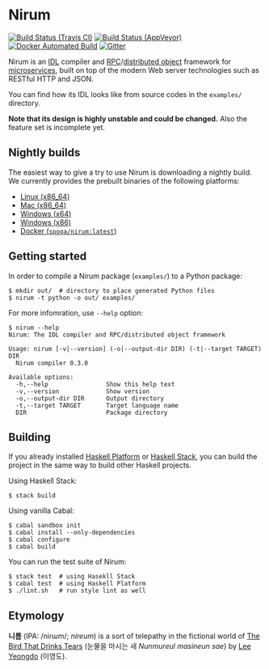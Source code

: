 Nirum
=====

[![Build Status (Travis CI)][ci-svg]][ci]
[![Build Status (AppVeyor)][ciw-svg]][ciw]
[![Docker Automated Build][docker-svg]][docker]
[![Gitter][chat-svg]][chat]

[ci-svg]: https://travis-ci.org/spoqa/nirum.svg
[ci]: https://travis-ci.org/spoqa/nirum
[ciw-svg]: https://ci.appveyor.com/api/projects/status/jf9bsrnalcb1xrp0?svg=true
[ciw]: https://ci.appveyor.com/project/dahlia/nirum-k5n5y
[docker]: https://hub.docker.com/r/spoqa/nirum/
[docker-svg]: https://img.shields.io/docker/automated/spoqa/nirum.svg
[chat-svg]: https://badges.gitter.im/spoqa/nirum.svg
[chat]: https://gitter.im/spoqa/nirum?utm_source=badge&utm_medium=badge&utm_campaign=pr-badge

Nirum is an [IDL][1] compiler and [RPC][2]/[distributed object][3] framework
for [microservices][4], built on top of the modern Web server technologies
such as RESTful HTTP and JSON.

You can find how its IDL looks like from source codes in the `examples/`
directory.

**Note that its design is highly unstable and could be changed.**
Also the feature set is incomplete yet.

[1]: https://en.wikipedia.org/wiki/Interface_description_language
[2]: https://en.wikipedia.org/wiki/Remote_procedure_call
[3]: https://en.wikipedia.org/wiki/Distributed_object
[4]: https://en.wikipedia.org/wiki/Microservices


Nightly builds
--------------

The easiest way to give a try to use Nirum is downloading a nightly build.
We currently provides the prebuilt binaries of the following platforms:

- [Linux (x86_64)](https://nightly-builds.nirum.org/travis-builds/nirum-linux-x86_64)
- [Mac (x86_64)](https://nightly-builds.nirum.org/travis-builds/nirum-darwin-x86_64)
- [Windows (x64)](https://ci.appveyor.com/api/projects/dahlia/nirum-k5n5y/artifacts/nirum-win-x64.exe?job=Platform%3A%20x64&branch=master)
- [Windows (x86)](https://ci.appveyor.com/api/projects/dahlia/nirum-k5n5y/artifacts/nirum-win-x86.exe?job=Platform%3A%20x86&branch=master)
- [Docker (`spoqa/nirum:latest`)][docker]


Getting started
---------------

In order to compile a Nirum package (`examples/`) to a Python package:

    $ mkdir out/  # directory to place generated Python files
    $ nirum -t python -o out/ examples/

For more infomration, use `--help` option:

    $ nirum --help
    Nirum: The IDL compiler and RPC/distributed object framework

    Usage: nirum [-v|--version] (-o|--output-dir DIR) (-t|--target TARGET) DIR
      Nirum compiler 0.3.0

    Available options:
      -h,--help                Show this help text
      -v,--version             Show version
      -o,--output-dir DIR      Output directory
      -t,--target TARGET       Target language name
      DIR                      Package directory

Building
--------

If you already installed [Haskell Platform][5] or [Haskell Stack][6],
you can build the project in the same way to build other Haskell projects.

Using Haskell Stack:

    $ stack build

Using vanilla Cabal:

    $ cabal sandbox init
    $ cabal install --only-dependencies
    $ cabal configure
    $ cabal build

You can run the test suite of Nirum:

    $ stack test  # using Hasekll Stack
    $ cabal test  # using Haskell Platform
    $ ./lint.sh   # run style lint as well

[5]: https://www.haskell.org/platform/
[6]: https://www.haskellstack.org/


Etymology
---------

**니름** (IPA: /niɾɯm/; *nireum*) is a sort of telepathy in the fictional world
of [The Bird That Drinks Tears][7] (눈물을 마시는 새 *Nunmureul masineun sae*)
by [Lee Yeongdo][8] (이영도).

[7]: https://en.wikipedia.org/wiki/The_Bird_That_Drinks_Tears
[8]: https://en.wikipedia.org/wiki/Lee_Yeongdo
